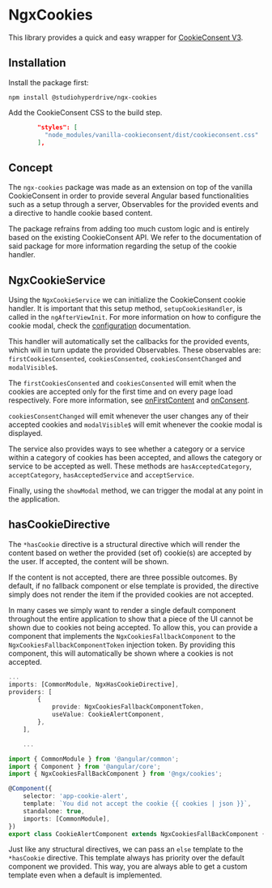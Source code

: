 # NgxCookies

This library provides a quick and easy wrapper for [CookieConsent V3](https://cookieconsent.orestbida.com).

## Installation

Install the package first:

```shell
npm install @studiohyperdrive/ngx-cookies
```

Add the CookieConsent CSS to the build step.

``` json
        "styles": [
          "node_modules/vanilla-cookieconsent/dist/cookieconsent.css"
        ],
```

## Concept

The `ngx-cookies` package was made as an extension on top of the vanilla CookieConsent in order to provide several Angular based functionalities such as a setup through a server, Observables for the provided events and a directive to handle cookie based content.

The package refrains from adding too much custom logic and is entirely based on the existing CookieConsent API. We refer to the documentation of said package for more information regarding the setup of the cookie handler.

## NgxCookieService

Using the `NgxCookieService` we can initialize the CookieConsent cookie handler. It is important that this setup method, `setupCookiesHandler`, is called in the `ngAfterViewInit`. For more information on how to configure the cookie modal, check the [configuration](https://cookieconsent.orestbida.com/essential/getting-started.html#configuration) documentation.

This handler will automatically set the callbacks for the provided events, which will in turn update the provided Observables. These observables are: `firstCookiesConsented`, `cookiesConsented`, `cookiesConsentChanged` and `modalVisible$`.

The `firstCookiesConsented` and `cookiesConsented` will emit when the cookies are accepted only for the first time and on every page load respectively. Fore more information, see [onFirstContent](https://cookieconsent.orestbida.com/advanced/callbacks-events.html#onfirstconsent) and [onConsent](https://cookieconsent.orestbida.com/advanced/callbacks-events.html#onfirstconsent).

`cookiesConsentChanged` will emit whenever the user changes any of their accepted cookies and `modalVisible$` will emit whenever the cookie modal is displayed.

The service also provides ways to see whether a category or a service within a category of cookies has been accepted, and allows the category or service to be accepted as well. These methods are `hasAcceptedCategory`, `acceptCategory`, `hasAcceptedService` and `acceptService`.

Finally, using the `showModal` method, we can trigger the modal at any point in the application.

## hasCookieDirective

The `*hasCookie` directive is a structural directive which will render the content based on wether the provided (set of) cookie(s) are accepted by the user. If accepted, the content will be shown.

If the content is not accepted, there are three possible outcomes. By default, if no fallback component or else template is provided, the directive simply does not render the item if the provided cookies are not accepted.

In many cases we simply want to render a single default component throughout the entire application to show that a piece of the UI cannot be shown due to cookies not being accepted. To allow this, you can provide a component that implements the `NgxCookiesFallbackComponent` to the `NgxCookiesFallbackComponentToken` injection token. By providing this component, this will automatically be shown where a cookies is not accepted.

``` ts
...
imports: [CommonModule, NgxHasCookieDirective],
providers: [
		{
			provide: NgxCookiesFallbackComponentToken,
			useValue: CookieAlertComponent,
		},
	],

    ...

import { CommonModule } from '@angular/common';
import { Component } from '@angular/core';
import { NgxCookiesFallBackComponent } from '@ngx/cookies';

@Component({
	selector: 'app-cookie-alert',
	template: `You did not accept the cookie {{ cookies | json }}`,
	standalone: true,
	imports: [CommonModule],
})
export class CookieAlertComponent extends NgxCookiesFallBackComponent {}


```

Just like any structural directives, we can pass an `else` template to the `*hasCookie` directive. This template always has priority over the default component we provided. This way, you are always able to get a custom template even when a default is implemented.


#
